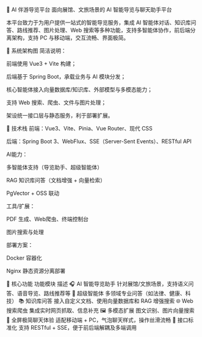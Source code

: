🧭 AI 伴游导览平台
面向展馆、文旅场景的 AI 智能导览与聊天助手平台

本平台致力于为用户提供一站式的智能导览服务，集成 AI 智能体对话、知识库问答、路线推荐、图片处理、Web 搜索等多种功能，支持多智能体协作，前后端分离架构，支持 PC 与移动端，交互流畅、界面极简。

📐 系统架构图
简洁说明：

前端使用 Vue3 + Vite 构建；

后端基于 Spring Boot，承载业务与 AI 模块分发；

核心智能体接入向量数据库/知识库、外部模型与多模态能力；

支持 Web 搜索、爬虫、文件与图片处理；

架设统一接口层与静态服务，利于部署扩展。

🧱 技术栈
前端：Vue3、Vite、Pinia、Vue Router、现代 CSS

后端：Spring Boot 3、WebFlux、SSE（Server-Sent Events）、RESTful API

AI能力：

多智能体支持（导览助手、超级智能体）

RAG 知识库问答（文档增强 + 向量检索）

PgVector + OSS 联动

工具/扩展：

PDF 生成、Web爬虫、终端控制台

图片搜索与处理

部署方案：

Docker 容器化

Nginx 静态资源分离部署

🔧 核心功能
功能模块	描述
🎧 AI 智能导览助手	针对展馆/文旅场景，支持语义问答、语音导览、路线推荐等
🧠 超级智能体	多领域专业问答（如法律、健康、科技）
📚 知识库问答	接入自定义文档、使用向量数据库和 RAG 增强搜索
🌐 Web 搜索爬虫	集成实时网页抓取、信息补充
🖼️ 多模态扩展	图文识别、图片向量搜索
💬 全屏极简聊天体验	适配移动端 + PC，气泡聊天样式，操作丝滑流畅
🔗 接口标准化	支持 RESTful + SSE，便于前后端解耦及多端调用
